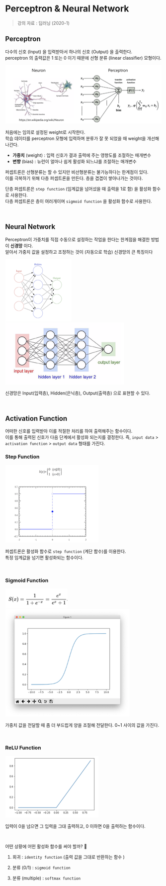 # Perceptron & Neural Network

> 강의 자료 : 딥러닝 (2020-1) 

## Perceptron

다수의 신호 (Input) 을 입력받아서 하나의 신호 (Output) 을 출력한다.    
perceptron 의 출력값은 1 또는 0 이기 때문에 선형 분류 (linear classifier) 모형이다.

<img src="./screenshot/04_nn4.png" width="700">

<br/>

처음에는 임의로 설정된 weight로 시작한다.   
학습 데이터를 perceptron 모형에 입력하며 분류가 잘 못 되었을 때 weight을 개선해 나간다. 

- **가중치** (weight) : 입력 신호가 결과 출력에 주는 영향도를 조절하는 매개변수
- **변향** (bias) : 뉴런이 얼마나 쉽게 활성화 되느냐를 조절하는 매개변수

퍼셉트론은 선형분류는 할 수 있지만 비선형분류는 불가능하다는 한계점이 있다.   
이를 극복하기 위해 다층 퍼셉트론을 만든다. 층을 겹겹이 쌓아나가는 것이다.   

단층 퍼셉트론은 `step function` (임계값을 넘어섰을 때 출력을 1로 함) 을 활성화 함수로 사용한다.   
다층 퍼셉트론은 층이 여러개이며 `sigmoid function` 을 활성화 함수로 사용한다.

<br/>

## Neural Network

Perceptron이 가중치를 직접 수동으로 설정하는 작업을 한다는 한계점을 해결한 방법이 **신경망** 이다.   
알아서 가중치 값을 설정하고 조정하는 것이 (자동으로 학습) 신경망의 큰 특징이다

<img src="./screenshot/04_nn6.png" height="200"> <img src="./screenshot/04_nn7.png" height="200">

신경망은 Input(입력층), Hidden(은닉층), Output(출력층) 으로 표현할 수 있다.

<br/>

## Activation Function

어떠한 신호를 입력받아 이를 적절한 처리를 하여 출력해주는 함수이다.   
이를 통해 출력된 신호가 다음 단계에서 활성화 되는지를 결정한다. 
즉, `input data` > `activation function` > `output data` 형태를 가진다.

### Step Function

<img src="./screenshot/04_nn10.png" width="300">

퍼셉트론은 활성화 함수로 `step function` (계단 함수)를 이용한다.   
특정 임계값을 넘기면 활성화되는 함수이다.

<br/>

### Sigmoid Function 

<img src="./screenshot/04_nn5.png" width="200">

<img src="./screenshot/04_nn.png" width="400">

가중치 값을 전달할 때 좀 더 부드럽게 양을 조절해 전달한다.  0~1 사이의 값을 가진다.

<br/>

### ReLU Function

<img src="./screenshot/04_nn9.png" width="300">

입력이 0을 넘으면 그 입력을 그대 출력하고, 0 이하면 0을 출력하는 함수이다.


<br/>

어떤 상황에 어떤 활성화 함수를 써야 할까? 🤔

1. 회귀 : `identity function` (출력 값을 그대로 반환하는 함수 )

2. 분류 (0/1) : `sigmoid function`

3. 분류 (multiple) : `softmax function`

